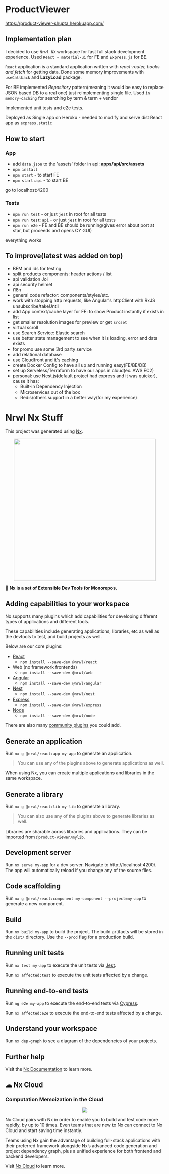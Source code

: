 # ProductViewer
https://product-viewer-shupta.herokuapp.com/

## Implementation plan
I decided to use `Nrwl NX` workspace for fast full stack development experience. Used `React + material-ui` for FE and `Express.js` for BE.


`React` application is a standard application written with _react-router, hooks and fetch_ for getting data. Done some memory improvements with `useCallback` and **LazyLoad** package.


For BE implemented _Repository_ pattern(meaning it would be easy to replace JSON based DB to a real one) just reimplementing single file. Used `in memory-caching` for searching by term & term + vendor  

Implemented unit tests and e2e tests.

Deployed as Single app on Heroku - needed to modify and serve dist React app as `express.static`


## How to start

### App
- add `data.json` to the 'assets' folder in api: **apps/api/src/assets**
- `npm install`
- `npm start` - to start FE
- `npm start:api` - to start BE

go to localhost:4200

### Tests
- `npm run test` - or just `jest` in root for all tests
- `npm run test:api` - or just `jest` in root for all tests
- `npm run e2e` - FE and BE should be running(gives error about port at star, but proceeds and opens CY GUI)

everything works

## To improve(latest was added on top)
- BEM and ids for testing
- split products components: header actions / list
- api validation Joi
- api security helmet
- i18n
- general code refactor: components/styles/etc.
- work with stopping http requests, like Angular's httpClient with RxJS unsubscribe/takeUntil
- add App context/cache layer for FE: to show Product instantly if exists in list
- get smaller resolution images for preview or get `srcset`
- virtual scroll
- use Search Service: Elastic search
- use better state management to see when it is loading, error and data exists
- for promo use some 3rd party service
- add relational database
- use Cloudfront and it's caching
- create Docker Config to have all up and running easy(FE/BE/DB)
- set up Serveless/Terraform to have our apps in cloud(ex. AWS EC2)
- personal: use Nest.js(default project had express and it was quicker), cause it has:
  - Built-in Dependency Injection
  - Microservices out of the box
  - Redis/others support in a better way(for my experience)







# Nrwl Nx Stuff

This project was generated using [Nx](https://nx.dev).

<p align="center"><img src="https://raw.githubusercontent.com/nrwl/nx/master/images/nx-logo.png" width="450"></p>

🔎 **Nx is a set of Extensible Dev Tools for Monorepos.**

## Adding capabilities to your workspace

Nx supports many plugins which add capabilities for developing different types of applications and different tools.

These capabilities include generating applications, libraries, etc as well as the devtools to test, and build projects as well.

Below are our core plugins:

- [React](https://reactjs.org)
  - `npm install --save-dev @nrwl/react`
- Web (no framework frontends)
  - `npm install --save-dev @nrwl/web`
- [Angular](https://angular.io)
  - `npm install --save-dev @nrwl/angular`
- [Nest](https://nestjs.com)
  - `npm install --save-dev @nrwl/nest`
- [Express](https://expressjs.com)
  - `npm install --save-dev @nrwl/express`
- [Node](https://nodejs.org)
  - `npm install --save-dev @nrwl/node`

There are also many [community plugins](https://nx.dev/nx-community) you could add.

## Generate an application

Run `nx g @nrwl/react:app my-app` to generate an application.

> You can use any of the plugins above to generate applications as well.

When using Nx, you can create multiple applications and libraries in the same workspace.

## Generate a library

Run `nx g @nrwl/react:lib my-lib` to generate a library.

> You can also use any of the plugins above to generate libraries as well.

Libraries are sharable across libraries and applications. They can be imported from `@product-viewer/mylib`.

## Development server

Run `nx serve my-app` for a dev server. Navigate to http://localhost:4200/. The app will automatically reload if you change any of the source files.

## Code scaffolding

Run `nx g @nrwl/react:component my-component --project=my-app` to generate a new component.

## Build

Run `nx build my-app` to build the project. The build artifacts will be stored in the `dist/` directory. Use the `--prod` flag for a production build.

## Running unit tests

Run `nx test my-app` to execute the unit tests via [Jest](https://jestjs.io).

Run `nx affected:test` to execute the unit tests affected by a change.

## Running end-to-end tests

Run `ng e2e my-app` to execute the end-to-end tests via [Cypress](https://www.cypress.io).

Run `nx affected:e2e` to execute the end-to-end tests affected by a change.

## Understand your workspace

Run `nx dep-graph` to see a diagram of the dependencies of your projects.

## Further help

Visit the [Nx Documentation](https://nx.dev) to learn more.

## ☁ Nx Cloud

### Computation Memoization in the Cloud

<p align="center"><img src="https://raw.githubusercontent.com/nrwl/nx/master/images/nx-cloud-card.png"></p>

Nx Cloud pairs with Nx in order to enable you to build and test code more rapidly, by up to 10 times. Even teams that are new to Nx can connect to Nx Cloud and start saving time instantly.

Teams using Nx gain the advantage of building full-stack applications with their preferred framework alongside Nx’s advanced code generation and project dependency graph, plus a unified experience for both frontend and backend developers.

Visit [Nx Cloud](https://nx.app/) to learn more.
